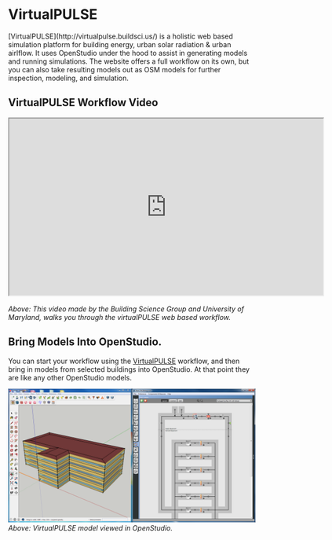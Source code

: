 <h1>VirtualPULSE</h1>
[VirtualPULSE](http://virtualpulse.buildsci.us/) is a holistic web based simulation platform for building energy, urban solar radiation & urban airlflow. It uses OpenStudio under the hood to assist in generating models and running simulations. The website offers a full workflow on its own, but you can also take resulting models out as OSM models for further inspection, modeling, and simulation.

## VirtualPULSE Workflow Video

<iframe width="640" height="360" src="https://www.youtube.com/embed/RqwpFyCUO18" allowfullscreen></iframe>

*Above: This video made by the Building Science Group and University of Maryland, walks you through the virtualPULSE web based workflow.*

## Bring Models Into OpenStudio.
You can start your workflow using the [VirtualPULSE](http://virtualpulse.buildsci.us/) workflow, and then bring in models from selected buildings into OpenStudio. At that point they are like any other OpenStudio models.

![Apply VirtualPULSE model viewed in OpenStudio](../img/virtual_pulse/view_osm.png)
*Above: VirtualPULSE model viewed in OpenStudio.*
